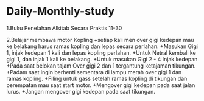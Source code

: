 # Daily-Monthly-study

1.Buku Penelahan Alkitab Secara Praktis
 11-30 

2.Belajar membawa motor Kopling
  +setiap kali men over gigi kedepan mau ke belakang harus ramas kopling dan lepas secara perlahan.
  +Masukan Gigi 1, injak kedepan 1 kali dan lepas kopling perlahan.
  +Untuk Netral kembali ke gigi 1, dan injak 1 kali ke belakang.
  +Untuk masukan Gigi 2 - 4 Injak kedepan
  +Pada saat belokan tajam Over gigi 2 dan 1 tergantung ketajaman tikungan.
  +Padam saat ingin berhenti sementara di lampu merah over gigi 1 dan ramas kopling.
  +Filing untuk gass setelah ramas kopling di tikungan  dan perempatan mau saat start motor.
  +Mengover gigi kedepan pada saat jalan lurus.
  +Jangan mengover gigi kedepan pada saat tikungan.
